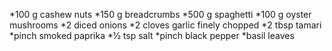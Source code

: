 *100 g cashew nuts
*150 g breadcrumbs
*500 g spaghetti
*100 g oyster mushrooms
*2 diced onions
*2 cloves garlic finely chopped
*2 tbsp tamari
*pinch smoked paprika
*½ tsp salt
*pinch black pepper
*basil leaves
